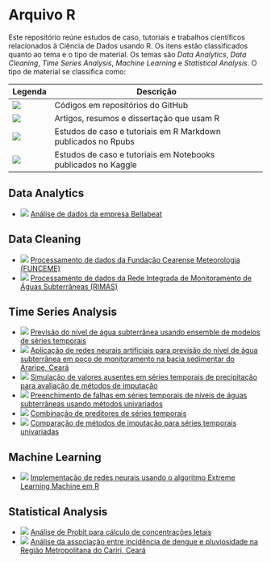 # Arquivo R

Este repositório reúne estudos de caso, tutoriais e trabalhos científicos relacionados à Ciência de Dados usando R.
Os itens estão classificados quanto ao tema e o tipo de material.
Os temas são *Data Analytics*, *Data Cleaning*, *Time Series Analysis*, *Machine Learning* e *Statistical Analysis*.
O tipo de material se classifica como:

| Legenda                                        | Descrição                                                                         |
|------------------------------------------------|-----------------------------------------------------------------------------------|
| ![](https://img.shields.io/badge/GitHub-blue)       | Códigos em repositórios do GitHub                                            |
| ![](https://img.shields.io/badge/Paper-blueviolet) | Artigos, resumos e dissertação que usam R   |
| ![](https://img.shields.io/badge/Rpubs-orange)      | Estudos de caso e tutoriais em R Markdown publicados no Rpubs                       |
| ![](https://img.shields.io/badge/Kaggle-red)        | Estudos de caso e tutoriais em Notebooks publicados no Kaggle                       |

## Data Analytics

- ![](https://img.shields.io/badge/Kaggle-red) [Análise de dados da empresa Bellabeat](https://www.kaggle.com/code/rubensocj/an-lise-de-dados-da-empresa-bellabeat)

## Data Cleaning

- ![](https://img.shields.io/badge/GitHub-blue) [Processamento de dados da Fundação Cearense Meteorologia (FUNCEME)](https://github.com/rubensocj/series-FUNCEME)
- ![](https://img.shields.io/badge/GitHub-blue) [Processamento de dados da Rede Integrada de Monitoramento de Águas Subterrâneas (RIMAS)](https://github.com/rubensocj/series-RIMAS)

## Time Series Analysis

- ![](https://img.shields.io/badge/GitHub-blue) [Previsão do nível de água subterrânea usando ensemble de modelos de séries temporais](https://github.com/rubensocj/dissertacao)
- ![](https://img.shields.io/badge/Paper-blueviolet) [Aplicação de redes neurais artificiais para previsão do nível de água subterrânea em poço de monitoramento na bacia sedimentar do Araripe, Ceará](https://github.com/rubensocj/arquivo-R/blob/main/src/CunhaJuniorFirmino2022_Geociencias.pdf)
- ![](https://img.shields.io/badge/Paper-blueviolet) [Simulação de valores ausentes em séries temporais de precipitação para avaliação de métodos de imputação](https://github.com/rubensocj/arquivo-R/blob/main/src/CunhaJuniorFirmino2022_Climatologia.pdf)
- ![](https://img.shields.io/badge/Paper-blueviolet) [Preenchimento de falhas em séries temporais de níveis de águas subterrâneas usando métodos univariados](https://github.com/rubensocj/arquivo-R/blob/main/src/CunhaJunior2022_ENREHSE.pdf)
- ![](https://img.shields.io/badge/Rpubs-orange) [Combinação de preditores de séries temporais](https://rpubs.com/rubensocj/combination-of-forecasts)
- ![](https://img.shields.io/badge/Rpubs-orange) [Comparação de métodos de imputação para séries temporais univariadas](https://rpubs.com/rubensocj/imputation-univariate)

## Machine Learning

- ![](https://img.shields.io/badge/GitHub-blue) [Implementação de redes neurais usando o algoritmo Extreme Learning Machine em R](https://github.com/rubensocj/extreme-learning-machine)

## Statistical Analysis

- ![](https://img.shields.io/badge/Rpubs-orange) [Análise de Probit para cálculo de concentrações letais](https://rpubs.com/rubensocj/probit)
- ![](https://img.shields.io/badge/Paper-blueviolet) [Análise da associação entre incidência de dengue e
pluviosidade na Região Metropolitana do Cariri, Ceará](https://github.com/rubensocj/arquivo-R/blob/main/src/CunhaJunior2022_GaiaScientia.pdf)
